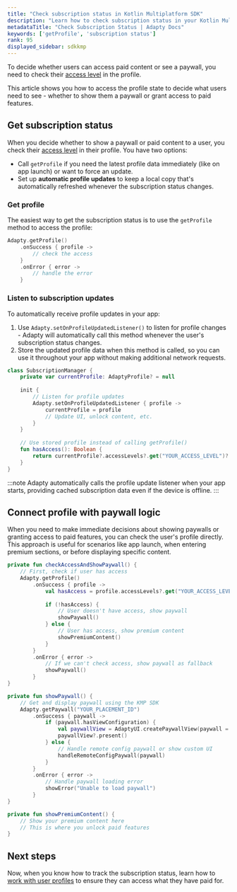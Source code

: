 ```yaml
---
title: "Check subscription status in Kotlin Multiplatform SDK"
description: "Learn how to check subscription status in your Kotlin Multiplatform app with Adapty."
metadataTitle: "Check Subscription Status | Adapty Docs"
keywords: ['getProfile', 'subscription status']
rank: 95
displayed_sidebar: sdkkmp
---
```


To decide whether users can access paid content or see a paywall, you need to check their [access level](access-level.md) in the profile.

This article shows you how to access the profile state to decide what users need to see - whether to show them a paywall or grant access to paid features.

## Get subscription status

When you decide whether to show a paywall or paid content to a user, you check their [access level](access-level.md) in their profile. You have two options:

- Call `getProfile` if you need the latest profile data immediately (like on app launch) or want to force an update.
- Set up **automatic profile updates** to keep a local copy that's automatically refreshed whenever the subscription status changes.

### Get profile

The easiest way to get the subscription status is to use the `getProfile` method to access the profile:

```kotlin showLineNumbers
Adapty.getProfile()
    .onSuccess { profile ->
        // check the access
    }
    .onError { error ->
        // handle the error
    }
```

### Listen to subscription updates

To automatically receive profile updates in your app:

1. Use `Adapty.setOnProfileUpdatedListener()` to listen for profile changes - Adapty will automatically call this method whenever the user's subscription status changes.
2. Store the updated profile data when this method is called, so you can use it throughout your app without making additional network requests.

```kotlin showLineNumbers
class SubscriptionManager {
    private var currentProfile: AdaptyProfile? = null
    
    init {
        // Listen for profile updates
        Adapty.setOnProfileUpdatedListener { profile ->
            currentProfile = profile
            // Update UI, unlock content, etc.
        }
    }
    
    // Use stored profile instead of calling getProfile()
    fun hasAccess(): Boolean {
        return currentProfile?.accessLevels?.get("YOUR_ACCESS_LEVEL")?.isActive == true
    }
}
```

:::note
Adapty automatically calls the profile update listener when your app starts, providing cached subscription data even if the device is offline.
:::

## Connect profile with paywall logic

When you need to make immediate decisions about showing paywalls or granting access to paid features, you can check the user's profile directly. This approach is useful for scenarios like app launch, when entering premium sections, or before displaying specific content.

```kotlin showLineNumbers
private fun checkAccessAndShowPaywall() {
    // First, check if user has access
    Adapty.getProfile()
        .onSuccess { profile ->
            val hasAccess = profile.accessLevels?.get("YOUR_ACCESS_LEVEL")?.isActive == true
            
            if (!hasAccess) {
                // User doesn't have access, show paywall
                showPaywall()
            } else {
                // User has access, show premium content
                showPremiumContent()
            }
        }
        .onError { error ->
            // If we can't check access, show paywall as fallback
            showPaywall()
        }
}

private fun showPaywall() {
    // Get and display paywall using the KMP SDK
    Adapty.getPaywall("YOUR_PLACEMENT_ID")
        .onSuccess { paywall ->
            if (paywall.hasViewConfiguration) {
                val paywallView = AdaptyUI.createPaywallView(paywall = paywall)
                paywallView?.present()
            } else {
                // Handle remote config paywall or show custom UI
                handleRemoteConfigPaywall(paywall)
            }
        }
        .onError { error ->
            // Handle paywall loading error
            showError("Unable to load paywall")
        }
}

private fun showPremiumContent() {
    // Show your premium content here
    // This is where you unlock paid features
}
```

## Next steps

Now, when you know how to track the subscription status, learn how to [work with user profiles](kmp-quickstart-identify.md) to ensure they can access what they have paid for.
